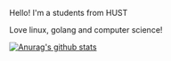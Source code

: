 Hello! I'm a students from HUST

Love linux, golang and computer science!

[![Anurag's github stats](https://github-readme-stats.vercel.app/api?username=jiajun-c)](https://github.com/anuraghazra/github-readme-stats)
